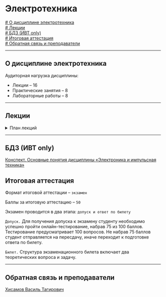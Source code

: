 # Электротехника  





[# О дисциплине электротехника](#о-дисциплине-электротехника)\
[# Лекции](#лекции)\
[# БДЗ (ИВТ only)](#бдз-ивт-only)\
[# Итоговая аттестация](#итоговая-аттестация)\
[# Обратная связь и преподаватели](#обратная-связь-и-преподаватели)

---
## О дисциплине электротехника

Аудиторная нагрузка дисциплины:
*   Лекции – 16
*   Практические занятия – 8
*   Лабораторные работы – 8

---
## Лекции
<details><summary>План лекций</summary>
  
**1. ТВЕРДОТЕЛЬНАЯ ЭЛЕКТРОНИКА. P-N ПЕРЕХОД**  
   1.1 Твердотельная электроника  
   1.2 Классификация твёрдых тел  
   1.3 Полупроводники  
   1.4 Монокристалл кремния и его выращивание  
   1.4.1 Монокристаллический кремний  
   1.4.2 Метод Чохральского  
   1.5 Зонная теория твёрдого тела  
   1.6 p-n переход  
   1.7 ВАХ p-n перехода  
   1.8 Эквивалентная модель p-n перехода  
   1.9 Переход полупроводник-металл  
   1.10 Свойства p-n перехода  
   ____ 1.10.1 Одностороння проводимость  
   ____ 1.10.2 Зависимость сопротивления от внешних факторов  
   ____ 1.10.3 Зависимость частоты от ёмкости  
   ____ 1.10.4 Дифференциальное сопротивление p-n перехода  
   ____ 1.10.5 Пробой  p-n перехода  
**2. ПОЛУПРОВОДНИКОВЫЕ ДИОДЫ**  
   2.1 Теоретическая ВАХ идеального диода  
   2.2 Классификация и основные параметры полупроводниковых диодов  
   2.3 Схемы на основе диодов  
   ____ 2.3.1 Полупроводниковые выпрямители  
   ____ 2.3.2 Полупроводниковые стабилизаторы напряжения  
   ________ 2.3.2.1 Параметрический стабилизатор на стабилитроне  
   ________ 2.3.2.2 Параметрический стабилизатор на стабисторе  
   ________ 2.3.2.3 Недостатки простой схемы со стабилитроном  
**3. ПОЛУПРОВОДНИКОВЫЕ ТРАНЗИСТОРЫ**  
   3.1 Общие сведения о транзисторах  
   ____ 3.1.1 Определение  
   ____ 3.1.2 Дискретный транзистор  
   ____ 3.1.3 Интегральный транзистор  
   ____ 3.1.4 Применение биполярных транзисторов  
   ____ 3.1.5 Применение полевых транзисторов  
   3.2 Классификация транзисторов по основным параметрам  
   ____ 3.2.1 Обзор полупроводниковых материалов  
   ________ 3.2.1.1 Германий (Ge)  
   ________ 3.2.1.2 Кремний (Si)  
   ________ 3.2.1.3 Арсенид галлия (GaAs)  
   ________ 3.2.1.4 Карбид кремния (SiC) и нитрид галлия (GaN)  
   3.3 Классификация транзисторов по структуре  
   ____ 3.3.1 Биполярные транзисторы  
   ________ 3.3.1.1 Определение  
   ________ 3.3.1.2 Назначение и управление  
   ________ 3.3.1.3 Разновидности биполярных транзисторов  
   ________ 3.3.1.4 Диодная модель  
   ________ 3.3.1.5 Модель Эберса - Молла  
   ________ 3.3.1.6 Принцип работы  
   ________ 3.3.1.7 Первичные параметры транзисторов  
   ________ 3.3.1.8 Дифференциальные коэффициенты усиления  
   ________ 3.3.1.9 Вторичные параметры транзисторов  
   ________ 3.3.1.10 Статические характеристики (входные и выходные)  
   ________ 3.3.1.11 Режимы работы  
   ____ 3.3.2 Полевые транзисторы  
   ________ 3.3.2.1 Определение  
   ________ 3.3.2.2 Назначение и управление  
   ________ 3.3.2.3 Структура полевого транзистора  
   ________ 3.3.2.4 Разновидности полевых транзисторов  
   ________ 3.3.2.5 Основные характеристики полевых транзисторов  
**4. СХЕМЫ НА БИПОЛЯРНЫХ ТРАНЗИСТОРАХ**  
   4.1 Три варианта включения БТ в схему  
   ____ 4.1.1 Схема с общим эмиттером (ОЭ)  
   ____ 4.1.2 Схема с общим эмиттером (ОК)  
   ____ 4.1.3 Схема с общей базой (ОБ)  
   4.2 Типовые схемы установки рабочей точки (РТ)  
   4.3 Схемы стабилизации рабочей точки  
   4.4 Пара Дарлингтона  
   4.5 Пара Шиклаи  
   4.6 Каскодная схема  
   4.7 Дифференциальный каскад  
**5. УСИЛИТЕЛИ ПОСТОЯННОГО ТОКА**  
   5.1 Ослабление на низких частотах  
   5.2 Особенности усилителей постоянного тока  
   ____ 5.2.1 Схема усилителя  
   ____ 5.2.2 Входной ток смещения  
   ____ 5.2.3 Дрейф  
   5.3 Дифференциальный усилитель  
   ____ 5.3.1 Основная схема  
   ____ 5.3.2 Коэффициент усиления напряжения  
   ____ 5.3.3 Подавление синфазного сигнала и уменьшение Дрейфа  
   ____ 5.3.4 Симметричный выход  
   ____ 5.3.5 Усилитель, управляемый напряжением  
   5.4 Усилители в интегральном исполнении  
   5.5 Генератор стабильного тока и его применение в дифференциальном усилительном каскаде  
**6. ОПЕРАЦИОННЫЙ УСИЛИТЕЛЬ**  
   6.1 Идеальный операционный усилитель  
   ____ 6.1.1 Идеальный инвертирующий усилитель  
   ____ 6.1.2 Идеальный неинвертирующий усилитель  
   ____ 6.1.3 Сравнение схем инвертирующего и неинвертирующего усилителей  
   6.2 Реальный операционный усилитель  
   ____ 6.2.1 Характеристики реального ОУ «в статике»  
   ____ 6.2.2 Характеристики реального ОУ «в динамике»  
   ____ 6.2.3 Ограничения реального ОУ  
   6.3 Внутренняя структура операционных усилителей  
   6.4 Стандартная схема операционного усилителя  
   6.5 Схемы на ОУ, не требующие пояснений  
**7. РЕЖИМЫ РАБОТЫ УСИЛИТЕЛЕЙ**  
   9.1 Общие сведения  
   9.2 Режим А  
   9.3 Режим B  
   9.4 Режим AB  
   9.5 Режим D  
   9.6 Выводы по главе (Рубрика «На пальцах»)  
**8. СИНТЕЗ ЛОГИЧЕСКИХ ВЕНТИЛЕЙ**  
   7.1 КМОП (CMOS)  
   7.2 КМОП вентили  
   ____ 7.2.1 Вентиль НЕ (инвертор, NOT)  
   ____ 7.2.2 Вентиль И-НЕ (NAND) двухвходовый  
   ____ 7.2.2 Вентиль ИЛИ-НЕ (NOR) двухвходовый  
   7.3 Потребляемая мощность КМОП вентилей  
**9. ПАМЯТЬ**  
   8.1 Оперативное запоминающее устройство  
   ____ 8.1.1 Динамическое ОЗУ  
   ____ 8.1.2 Статическое ОЗУ (SRAM)  
   ____ 8.1.3 Аппаратные ресурсы и задержки в ОЗУ  
   ____ 8.1.4 Бистабильная ячейка  
   ____ 8.1.5 RS-триггер  
   ____ 8.1.6 D-защелка  
   ____ 8.1.7 D-триггер  
   ____ 8.1.8 Ячейка 6Т  
   8.2 Постоянное запоминающее устройство  
   ____ 8.2.1 Не репрограммируемые ПЗУ  
   ________ 8.2.1.1 ПЗУ (ROM)  
   ________ 8.2.1.2 ППЗУ (PROM)  
   ____ 8.2.2 Многократно программируемые  
   ________ 8.2.2.1 СППЗУ (EPROM)  
   ________ 8.2.2.2 ЭСППЗУ (EEPROM)  

</details>

---
## БДЗ (ИВТ only)

[Конспект. Основные понятия дисциплины «Электроника и импульсная техника»](./Bdz/bdz_1/README.md)

## Итоговая аттестация

Формат итоговой аттестации – `экзамен`

Баллы за итоговую аттестацию – `50` 

Экзамен проводится в два этапа: `допуск и ответ по билету`

`Допуск.` Для получения допуска к экзамену студенту необходимо успешно пройти онлайн-тестирование, набрав 75 из 100 баллов. Тестирование предусматривает 100 вопросов. Не набрав 75 баллов студент отправляется на пересдачу, иначе переходит к подготовке ответа по билету.

`Билет.` Структура экзаменационного билета включает два теоретических вопроса и задачу.

---
## Обратная связь и преподаватели

[Хисамов Василь Тагирович](https://t.me/PascalVT)
